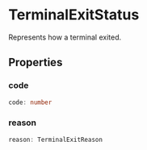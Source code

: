 # TerminalExitStatus

Represents how a terminal exited.

## Properties

### code

```typescript
code: number
```

### reason

```typescript
reason: TerminalExitReason
```

[TerminalExitReason]: TerminalExitReason.md
